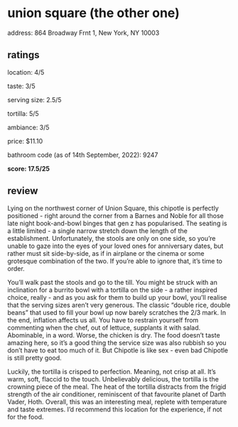 # union square (the other one)

address: 864 Broadway Frnt 1, New York, NY 10003

## ratings
location: 4/5

taste: 3/5

serving size: 2.5/5

tortilla: 5/5

ambiance: 3/5

price: $11.10

bathroom code (as of 14th September, 2022): 9247

**score: 17.5/25**



## review
Lying on the northwest corner of Union Square, this chipotle is perfectly positioned - right around the corner from a Barnes and Noble for all those late night book-and-bowl binges that gen z has popularised. The seating is a little limited - a single narrow stretch down the length of the establishment. Unfortunately, the stools are only on one side, so you’re unable to gaze into the eyes of your loved ones for anniversary dates, but rather must sit side-by-side, as if in airplane or the cinema or some grotesque combination of the two. If you’re able to ignore that, it’s time to order.

You’ll walk past the stools and go to the till. You might be struck with an inclination for a burrito bowl with a tortilla on the side - a rather inspired choice, really - and as you ask for them to build up your bowl, you’ll realise that the serving sizes aren’t very generous. The classic “double rice, double beans” that used to fill your bowl up now barely scratches the 2/3 mark. In the end, inflation affects us all. You have to restrain yourself from commenting when the chef, out of lettuce, supplants it with salad. Abominable, in a word. Worse, the chicken is dry. The food doesn’t taste amazing here, so it’s a good thing the service size was also rubbish so you don’t have to eat too much of it. But Chipotle is like sex - even bad Chipotle is still pretty good. 

Luckily, the tortilla is crisped to perfection. Meaning, not crisp at all. It’s warm, soft, flaccid to the touch. Unbelievably delicious, the tortilla is the crowning piece of the meal. The heat of the tortilla distracts from the frigid strength of the air conditioner, reminiscent of that favourite planet of Darth Vader, Hoth. Overall, this was an interesting meal, replete with temperature and taste extremes. I’d recommend this location for the experience, if not for the food.  

 

